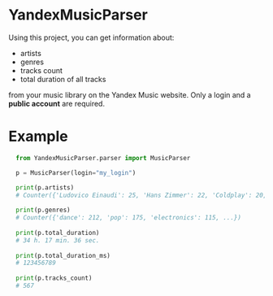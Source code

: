 # YandexMusicParser

Using this project, you can get information about:
*  artists
*  genres
*  tracks count
*  total duration of all tracks

from your music library on the Yandex Music website. Only a login and a **public account** are required.

# Example

```python
  from YandexMusicParser.parser import MusicParser

  p = MusicParser(login="my_login")

  print(p.artists)
  # Counter({'Ludovico Einaudi': 25, 'Hans Zimmer': 22, 'Coldplay': 20, ...})
  
  print(p.genres)
  # Counter({'dance': 212, 'pop': 175, 'electronics': 115, ...})
  
  print(p.total_duration)
  # 34 h. 17 min. 36 sec.
  
  print(p.total_duration_ms)
  # 123456789
  
  print(p.tracks_count)
  # 567
```
